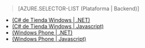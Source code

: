 ﻿> [AZURE.SELECTOR-LIST (Plataforma | Backend)]
- [(C# de Tienda Windows | .NET)](/es-es/documentation/articles/mobile-services-dotnet-backend-windows-store-dotnet-upload-data-blob-storage/)
- [(C# de Tienda Windows | Javascript)](/es-es/documentation/articles/mobile-services-windows-store-dotnet-upload-data-blob-storage/)
- [(Windows Phone | .NET)](/es-es/documentation/articles/mobile-services-dotnet-backend-windows-phone-upload-data-blob-storage/)
- [(Windows Phone | Javascript)](/es-es/documentation/articles/mobile-services-windows-phone-upload-data-blob-storage/)

<!--HONumber=42-->
